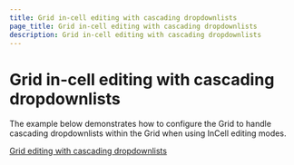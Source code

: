 ```yaml
---
title: Grid in-cell editing with cascading dropdownlists
page_title: Grid in-cell editing with cascading dropdownlists
description: Grid in-cell editing with cascading dropdownlists
---
```


# Grid in-cell editing with cascading dropdownlists

The example below demonstrates how to configure the Grid to handle cascading dropdownlists within the Grid when using InCell editing modes.

[Grid editing with cascading dropdownlists](https://github.com/telerik/ui-for-aspnet-mvc-examples/tree/master/grid/grid-incell-editing-with-cascading-dropdownlist)
